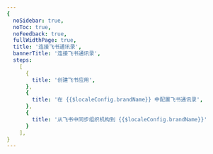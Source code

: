 ```yaml
---
{
  noSidebar: true,
  noToc: true,
  noFeedback: true,
  fullWidthPage: true,
  title: '连接飞书通讯录',
  bannerTitle: '连接飞书通讯录',
  steps:
    [
      {
        title: '创建飞书应用',
      },
      {
        title: '在 {{$localeConfig.brandName}} 中配置飞书通讯录',
      },
      {
        title: '从飞书中同步组织机构到 {{$localeConfig.brandName}}'
      }
    ],
}
---
```


<IntegrationDetail backLink="/en/guides/connections/enterprise"/>
